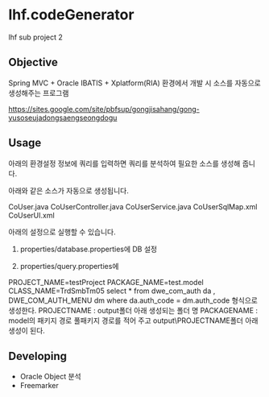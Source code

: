 # lhf.codeGenerator
  lhf sub project 2

## Objective

Spring MVC + Oracle IBATIS + Xplatform(RIA) 환경에서 개발 시 소스를 자동으로 생성해주는 프로그램

https://sites.google.com/site/pbfsup/gongjisahang/gong-yusoseujadongsaengseongdogu

## Usage

아래의 환경설정 정보에 쿼리를 입력하면 쿼리를 분석하여 필요한 소스를 생성해 줍니다.

아래와 같은 소스가 자동으로 생성됩니다.

CoUser.java
CoUserController.java
CoUserService.java
CoUserSqlMap.xml
CoUserUI.xml

아래의 설정으로 실행할 수 있습니다.

1. properties/database.properties에 DB 설정

2. properties/query.properties에

PROJECT_NAME=testProject
PACKAGE_NAME=test.model
CLASS_NAME=TrdSmbTm05
select
 *
from
 dwe_com_auth da ,
 DWE_COM_AUTH_MENU dm
 where da.auth_code = dm.auth_code
형식으로 생성한다.
PROJECTNAME : output폴더 아래 생성되는 폴더 명
PACKAGENAME : model의 패키지 경로 풀패키지 경로를 적어 주고 output\PROJECTNAME폴더 아래 생성이 된다.


## Developing

- Oracle Object 분석
- Freemarker

